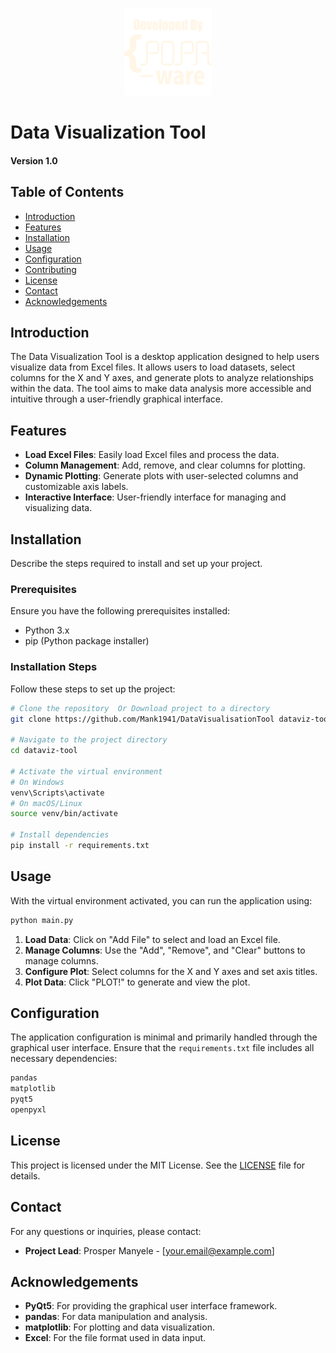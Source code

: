 <p align="center">
    <img src="res/logo.png">
</p>

# Data Visualization Tool

#### Version 1.0

## Table of Contents
- [Introduction](#introduction)
- [Features](#features)
- [Installation](#installation)
- [Usage](#usage)
- [Configuration](#configuration)
- [Contributing](#contributing)
- [License](#license)
- [Contact](#contact)
- [Acknowledgements](#acknowledgements)

## Introduction
The Data Visualization Tool is a desktop application designed to help users visualize data from Excel files. It allows users to load datasets, select columns for the X and Y axes, and generate plots to analyze relationships within the data. The tool aims to make data analysis more accessible and intuitive through a user-friendly graphical interface.

## Features
- **Load Excel Files**: Easily load Excel files and process the data.
- **Column Management**: Add, remove, and clear columns for plotting.
- **Dynamic Plotting**: Generate plots with user-selected columns and customizable axis labels.
- **Interactive Interface**: User-friendly interface for managing and visualizing data.

## Installation
Describe the steps required to install and set up your project.

### Prerequisites
Ensure you have the following prerequisites installed:
- Python 3.x
- pip (Python package installer)

### Installation Steps
Follow these steps to set up the project:

```sh
# Clone the repository  Or Download project to a directory
git clone https://github.com/Mank1941/DataVisualisationTool dataviz-tool

# Navigate to the project directory
cd dataviz-tool

# Activate the virtual environment
# On Windows
venv\Scripts\activate
# On macOS/Linux
source venv/bin/activate

# Install dependencies
pip install -r requirements.txt
```

## Usage
With the virtual environment activated, you can run the application using:
```sh
python main.py
```

1. **Load Data**: Click on "Add File" to select and load an Excel file.
2. **Manage Columns**: Use the "Add", "Remove", and "Clear" buttons to manage columns.
3. **Configure Plot**: Select columns for the X and Y axes and set axis titles.
4. **Plot Data**: Click "PLOT!" to generate and view the plot.

## Configuration
The application configuration is minimal and primarily handled through the graphical user interface. Ensure that the `requirements.txt` file includes all necessary dependencies:

```txt
pandas
matplotlib
pyqt5
openpyxl
```

## License
This project is licensed under the MIT License. See the [LICENSE](LICENSE) file for details.

## Contact
For any questions or inquiries, please contact:
- **Project Lead**: Prosper Manyele - [your.email@example.com]

## Acknowledgements
- **PyQt5**: For providing the graphical user interface framework.
- **pandas**: For data manipulation and analysis.
- **matplotlib**: For plotting and data visualization.
- **Excel**: For the file format used in data input.

